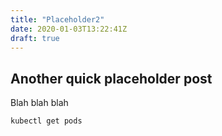 ```yaml
---
title: "Placeholder2"
date: 2020-01-03T13:22:41Z
draft: true
---
```


## Another quick placeholder post

Blah blah blah

```bash
kubectl get pods
```
